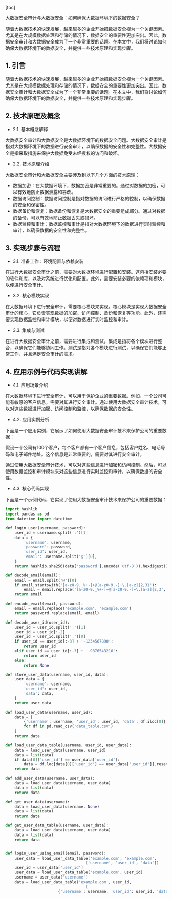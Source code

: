 
[toc]                    
                
                
大数据安全审计与大数据安全：如何确保大数据环境下的数据安全？

随着大数据技术的快速发展，越来越多的企业开始把数据安全视为一个关键因素。尤其是在大规模数据处理和存储的情况下，数据安全的重要性更加突出。因此，数据安全审计和大数据安全成为了一个非常重要的话题。在本文中，我们将讨论如何确保大数据环境下的数据安全，并提供一些技术原理和实现步骤。

## 1. 引言

随着大数据技术的快速发展，越来越多的企业开始把数据安全视为一个关键因素。尤其是在大规模数据处理和存储的情况下，数据安全的重要性更加突出。因此，数据安全审计和大数据安全成为了一个非常重要的话题。在本文中，我们将讨论如何确保大数据环境下的数据安全，并提供一些技术原理和实现步骤。

## 2. 技术原理及概念

- 2.1. 基本概念解释

大数据安全审计和大数据安全是大数据环境下的数据安全问题。大数据安全审计是指对大数据环境下的数据进行安全审计，以确保数据的安全性和完整性。大数据安全是指采取措施来保护大数据免受未经授权的访问和破坏。

- 2.2. 技术原理介绍

大数据安全审计和大数据安全主要涉及到以下几个方面的技术原理：

- 数据加密：在大数据环境下，数据加密是非常重要的。通过对数据的加密，可以有效地防止数据泄露和篡改。
- 数据访问控制：数据访问控制是指对数据的访问进行严格的控制，以确保数据的安全和保密性。
- 数据备份和恢复：数据备份和恢复是大数据安全的重要组成部分。通过对数据的备份，可以有效地防止数据丢失或损坏。
- 数据监控和审计：数据监控和审计是指对大数据环境下的数据进行实时监控和审计，以确保数据的安全性和完整性。

## 3. 实现步骤与流程

- 3.1. 准备工作：环境配置与依赖安装

在进行大数据安全审计之前，需要对大数据环境进行配置和安装。这包括安装必要的软件和库，以及对系统进行优化和配置。此外，需要安装必要的依赖项和模块，以便进行安全审计。

- 3.2. 核心模块实现

在大数据环境下进行安全审计，需要核心模块来实现。核心模块是实现大数据安全审计的核心，它负责实现数据的加密、访问控制、备份和恢复等功能。此外，还需要实现数据监控和审计模块，以便对数据进行实时监控和审计。

- 3.3. 集成与测试

在进行大数据安全审计之前，需要进行集成和测试。集成是指将各个模块进行整合，以确保它们能够协同工作。测试是指对各个模块进行测试，以确保它们能够正常工作，并且满足安全审计的需求。

## 4. 应用示例与代码实现讲解

- 4.1. 应用场景介绍

在大数据环境下进行安全审计，可以用于保护企业的重要数据。例如，一个公司可能有敏感的客户信息，需要对其进行安全审计。通过使用大数据安全审计技术，可以对这些数据进行加密、访问控制和监控，以确保数据的安全性。

- 4.2. 应用实例分析

下面是一个应用实例，它展示了如何使用大数据安全审计技术来保护公司的重要数据：

假设一个公司有100个客户，每个客户都有一个客户信息，包括客户姓名、电话号码和电子邮件地址。这个信息是非常重要的，需要对其进行安全审计。

通过使用大数据安全审计技术，可以对这些信息进行加密和访问控制。然后，可以使用数据监控和审计模块来对这些信息进行实时监控和审计，以确保数据的安全性。

- 4.3. 核心代码实现

下面是一个示例代码，它实现了使用大数据安全审计技术来保护公司的重要数据：

```python
import hashlib
import pandas as pd
from datetime import datetime

def login_user(username, password):
    user_id = username.split(':')[1]
    data = {
        'username': username,
        'password': password,
        'user_id': user_id,
        'email': username.split('@')[0],
    }
    return hashlib.sha256(data['password'].encode('utf-8')).hexdigest(),

def decode_email(email):
    email = email.split('@')[0]
    if email.startswith('[a-z0-9._%+-]+@[a-z0-9.-]+\.[a-z]{2,3}'):
        email = email.replace('[a-z0-9._%+-]+@[a-z0-9.-]+\.[a-z]{2,3', 'example.com')
    return email

def encode_email(email, password):
    email = email.replace('example.com', 'example.com')
    return password.replace(email, email)

def decode_user_id(user_id):
    user_id = user_id.split(':')[1]
    user_id = user_id[:-2]
    user_id = user_id.split('.')[0]
    if user_id == user_id[:-3] + '-1234567890':
        return user_id
    elif user_id == user_id[:-3] + '-9876543210':
        return user_id
    else:
        return None

def store_user_data(username, user_id, data):
    user_data = {
        'username': username,
        'user_id': user_id,
        'data': data,
    }
    return user_data

def load_user_data(username, user_id):
    data = [
        {'username': username, 'user_id': user_id, 'data': df.iloc[0]}
        for df in pd.read_csv('data_table.csv')
    ]
    return data

def load_user_data_table(username, user_id, user_data):
    data = load_user_data(username, user_id)
    data = list(data)
    if data[0]['user_id'] == user_data['user_id']:
        data = df.loc[data[0]['user_id'] == user_data['user_id']].reset_index(drop=True)
    return data

def add_user_data(username, user_data):
    data = load_user_data(username, user_data)
    data = list(data)
    return data

def get_user_data(username):
    data = load_user_data(username, None)
    data = list(data)
    return data

def get_user_data_table(username, user_data):
    data = load_user_data(username, user_data)
    data = list(data)
    return data


def login_user_using_email(email, password):
    user_data = load_user_data_table('example.com', 'example.com',
                                   ['username', 'user_id', 'data'])
    user_id = user_data['user_id']
    user_data = load_user_data_table('example.com', user_id)
    username = user_data['username']
    data = load_user_data_table('example.com', user_id,
                                   [
                       {'username': username, 'user_id': user_id, 'data

